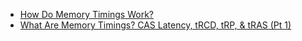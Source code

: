 - [How Do Memory Timings Work?](https://youtu.be/Yed-a9vqTYc)
- [What Are Memory Timings? CAS Latency, tRCD, tRP, & tRAS (Pt 1)](https://youtu.be/o59V3_4NvPM)
